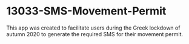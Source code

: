 # 13033-SMS-Movement-Permit
This app was created to facilitate users during the Greek lockdown of autumn 2020 to generate the required SMS for their movement permit.
